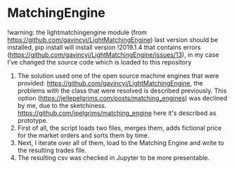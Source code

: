 # MatchingEngine  

!warning: the lightmatchingengine module (from https://github.com/gavincyi/LightMatchingEngine) last version should be installed, pip install will install version   !2019.1.4 that contains errors (https://github.com/gavincyi/LightMatchingEngine/issues/13), in my case I've changed the source code which is loaded to this repository  


1. The solution used one of the open source machine engines that were provided: https://github.com/gavincyi/LightMatchingEngine, the problems with the class that were resolved is described previously. This option (https://jellepelgrims.com/posts/matching_engines) was declined by me, due to the sketchiness. https://github.com/jpelgrims/matching_engine here it's described as prototype.  
2. First of all, the script loads two files, merges them, adds fictional price for the market orders and sorts them by time.  
3. Next, I iterate over all of them, load to the Matching Engine and write to the resulting trades file.  
4. The resulting csv was checked in Jupyter to be more presentable.  
